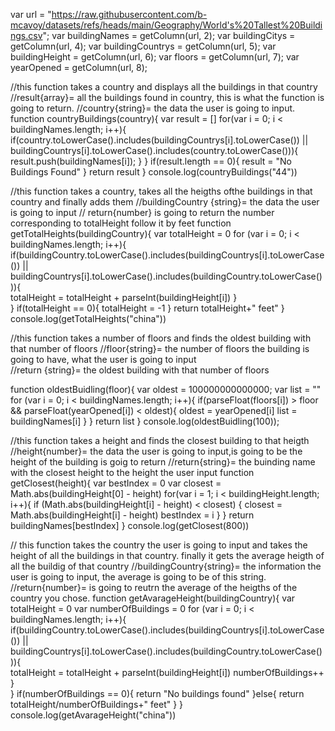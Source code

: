 var url = "https://raw.githubusercontent.com/b-mcavoy/datasets/refs/heads/main/Geography/World's%20Tallest%20Buildings.csv";
var buildingNames = getColumn(url, 2);
var buildingCitys = getColumn(url, 4);
var buildingCountrys = getColumn(url, 5);
var buildingHeight = getColumn(url, 6);
var floors = getColumn(url, 7);
var yearOpened = getColumn(url, 8);

//this function takes a country and displays all the buildings in that country
//result{array}= all the buildings found in country, this is what the function is going to return.
//country{string}= the data the user is going to input.
function countryBuildings(country){
var result = []
for(var i = 0; i < buildingNames.length; i++){
    if(country.toLowerCase().includes(buildingCountrys[i].toLowerCase()) || buildingCountrys[i].toLowerCase().includes(country.toLowerCase())){
        result.push(buildingNames[i]);
    }
}
if(result.length == 0){
    result = "No Buildings Found"
}
return result
}
console.log(countryBuildings("44"))


//this function takes a country, takes all the heigths ofthe buildings in that country and finally adds them
//buildingCountry {string}= the data the user is going to input
// return{number} is going to return the number corresponding to totalHeight follow it by feet
function getTotalHeights(buildingCountry){
    var totalHeight = 0
    for (var i = 0; i < buildingNames.length; i++){
        if(buildingCountry.toLowerCase().includes(buildingCountrys[i].toLowerCase()) || buildingCountrys[i].toLowerCase().includes(buildingCountry.toLowerCase())){            
            totalHeight = totalHeight + parseInt(buildingHeight[i])
     }  
}
if(totalHeight == 0){
    totalHeight = -1
}
return totalHeight+" feet"
}
console.log(getTotalHeights("china"))

//this function takes a number of floors and finds the oldest building with that number of floors
//floor{string}= the number of floors the building is going to have, what the user is going to input  
//return {string}= the oldest building with that number of floors

function oldestBuidling(floor){
    var oldest = 100000000000000;
    var list = ""
    for (var i = 0; i < buildingNames.length; i++){
        if(parseFloat(floors[i]) > floor && parseFloat(yearOpened[i]) < oldest){
            oldest = yearOpened[i]
            list = buildingNames[i]
        }
    }
return list
}
console.log(oldestBuidling(100));

//this function takes a height and finds the closest building to that heigth
//height{number}= the data the user is going to input,is going to be the height of the building is goig to return
//return{string}= the buinding name with the closest height to the height the user input
function getClosest(height){
    var bestIndex = 0
    var closest = Math.abs(buildingHeight[0] - height)
    for(var i = 1; i < buildingHeight.length; i++){
        if (Math.abs(buildingHeight[i] - height) < closest) {
            closest = Math.abs(buildingHeight[i] - height)
            bestIndex = i
        }
    }
    return buildingNames[bestIndex]
}
console.log(getClosest(800))

// this function takes the country the user is going to input and takes the height of all the buildings in that country. finally it gets the average heigth of all the buildig of that country
//buildingCountry{string}= the information the user is going to input, the average is going to be of this string.
//return{number}= is going to reutrn the average of the heigths of the country you chose.
function getAvarageHeight(buildingCountry){
    var totalHeight = 0 
    var numberOfBuildings = 0
    for (var i = 0; i < buildingNames.length; i++){
        if(buildingCountry.toLowerCase().includes(buildingCountrys[i].toLowerCase()) || buildingCountrys[i].toLowerCase().includes(buildingCountry.toLowerCase())){            
            totalHeight = totalHeight + parseInt(buildingHeight[i])
            numberOfBuildings++
     }  
}
if(numberOfBuildings == 0){
return "No buildings found"
}else{
return totalHeight/numberOfBuildings+" feet"
}
}
console.log(getAvarageHeight("china"))



